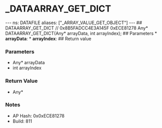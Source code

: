 # _DATAARRAY_GET_DICT

--- ns: DATAFILE aliases: ["_ARRAY_VALUE_GET_OBJECT"] --- ## DATAARRAY_GET_DICT  // 0x8B5FADCC4E3A145F 0xECE81278 Any* DATAARRAY_GET_DICT(Any* arrayData, int arrayIndex);   ## Parameters * **arrayData**: * **arrayIndex**:  ## Return value

### Parameters
* Any* arrayData
* int arrayIndex

### Return Value
* Any*

### Notes
* AP Hash: 0x0xECE81278
* Build: 811

